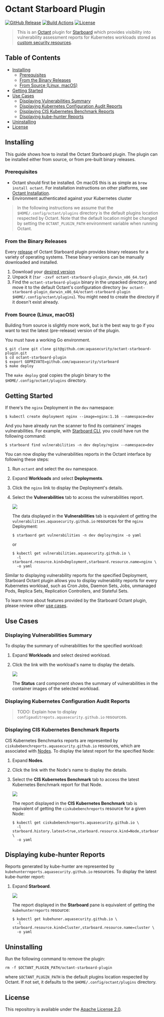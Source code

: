 # Octant Starboard Plugin

[![GitHub Release][release-img]][release]
[![Build Actions][build-action-img]][build-action]
[![License][license-img]][license]

> This is an [Octant][octant] plugin for [Starboard][starboard] which provides visibility into vulnerability assessment
> reports for Kubernetes workloads stored as [custom security resources][starboard-crds].

## Table of Contents

- [Installing](#installing)
  - [Prerequisites](#prerequisites)
  - [From the Binary Releases](#from-the-binary-releases)
  - [From Source (Linux, macOS)](#from-source-linux-macos)
- [Getting Started](#getting-started)
- [Use Cases](#use-cases)
  - [Displaying Vulnerabilities Summary](#displaying-vulnerabilities-summary)
  - [Displaying Kubernetes Configuration Audit Reports](#displaying-kubernetes-configuration-audit-reports)
  - [Displaying CIS Kubernetes Benchmark Reports](#displaying-cis-kubernetes-benchmark-reports)
  - [Displaying kube-hunter Reports](#displaying-kube-hunter-reports)
- [Uninstalling](#uninstalling)
- [License](#license)

## Installing

This guide shows how to install the Octant Starboard plugin. The plugin can be installed either from source, or from
pre-built binary releases.

### Prerequisites

- Octant should first be installed. On macOS this is as simple as `brew install octant`. For installation instructions
  on other platforms, see [Octant Installation][octant-installation].
- Environment authenticated against your Kubernetes cluster

> In the following instructions we assume that the `$HOME/.config/octant/plugins` directory is the default plugins
> location respected by Octant. Note that the default location might be changed by setting the `OCTANT_PLUGIN_PATH`
> environment variable when running Octant.

### From the Binary Releases

Every [release][release] of Octant Starboard plugin provides binary releases for a variety of operating systems. These
binary versions can be manually downloaded and installed.

1. Download your [desired version][release]
2. Unpack it (`tar -zxvf octant-starboard-plugin_darwin_x86_64.tar`)
3. Find the `octant-starboard-plugin` binary in the unpacked directory, and move it to the default Octant's
   configuration directory (`mv octant-starboard-plugin_darwin_x86_64/octant-starboard-plugin $HOME/.config/octant/plugins`).
   You might need to create the directory if it doesn't exist already.

### From Source (Linux, macOS)

Building from source is slightly more work, but is the best way to go if you want to test the latest (pre-release)
version of the plugin.

You must have a working Go environment.

```
$ git clone git clone git@github.com:aquasecurity/octant-starboard-plugin.git
$ cd octant-starboard-plugin
$ export GOPRIVATE=github.com/aquasecurity/starboard
$ make deploy
```

The `make deploy` goal copies the plugin binary to the `$HOME/.config/octant/plugins` directory.

## Getting Started

If there's the `nginx` Deployment in the `dev` namespace:

```
$ kubectl create deployment nginx --image=nginx:1.16 --namespace=dev
```

And you have already run the scanner to find its containers' images vulnerabilities. For example, with
[Starboard CLI][starboard-cli], you could have run the following command:

```
$ starboard find vulnerabilities -n dev deploy/nginx --namespace=dev
```

You can now display the vulnerabilities reports in the Octant interface by following these steps:

1. Run `octant` and select the `dev` namespace.
2. Expand **Workloads** and select **Deployments**.
3. Click the `nginx` link to display the Deployment's details.
4. Select the **Vulnerabilities** tab to access the vulnerabilities report.

   ![](./docs/images/deployment_vulnerabilities.png)

   The data displayed in the **Vulnerabilities** tab is equivalent of getting the `vulnerabilities.aquasecurity.github.io`
   resources for the `nginx` Deployment:

   ```
   $ starbaord get vulnerabilities -n dev deploy/nginx -o yaml
   ```

   or

   ```
   $ kubectl get vulnerabilities.aquasecurity.github.io \
     -l starboard.resource.kind=Deployment,starboard.resource.name=nginx \
     -o yaml
   ```

Similar to displaying vulnerability reports for the specified Deployment, Starboard Octant plugin allows you to display
vulnerability reports for every Kubernetes workload, such as Cron Jobs, Daemon Sets, Jobs, unmanaged Pods, Replica Sets,
Replication Controllers, and Stateful Sets.

To learn more about features provided by the Starboard Octant plugin, please review other [use cases](#use-cases).

## Use Cases

### Displaying Vulnerabilities Summary

To display the summary of vulnerabilities for the specified workload:

1. Expand **Workloads** and select desired workload.
2. Click the link with the workload's name to display the details.

   ![](./docs/images/deployment_vulnerabilities_summary.png)

   The **Status** card component shows the summary of vulnerabilities in the container images of the selected workload.

### Displaying Kubernetes Configuration Audit Reports

> TODO: Explain how to display `configauditrepots.aquasecurity.github.io` resources.

### Displaying CIS Kubernetes Benchmark Reports

CIS Kubernetes Benchmarks reports are represented by `ciskubebenchreports.aquasecurity.github.io` resources, which
are associated with [Nodes][k8s-node]. To display the latest report for the specified Node:

1. Expand **Nodes**.
2. Click the link with the Node's name to display the details.
3. Select the **CIS Kubernetes Benchmark** tab to access the latest Kubernetes Benchmark report for that Node.

   ![](./docs/images/ciskubebenchreports.png)

   The report displayed in the **CIS Kubernetes Benchmark** tab is equivalent of getting the `ciskubebenchreports`
   resource for a given Node:

   ```
   $ kubectl get ciskubebenchreports.aquasecurity.github.io \
     -l starboard.history.latest=true,starboard.resource.kind=Node,starboard.resource.name=minikube \
     -o yaml
   ```

## Displaying kube-hunter Reports

Reports generated by kube-hunter are represented by `kubehunterreports.aquasecurity.github.io` resources. To display
the latest kube-hunter report:

1. Expand **Starboard**.

   ![](./docs/images/kubehunterreports.png)

   The report displayed in the **Starboard** pane is equivalent of getting the `kubehunterreports` resource:
   
   ```
   $ kubectl get kubehuner.aquasecurity.github.io \
     -l starboard.resource.kind=Cluster,starboard.resource.name=cluster \
     -o yaml
   ```

## Uninstalling

Run the following command to remove the plugin:

```
rm -f $OCTANT_PLUGIN_PATH/octant-starboard-plugin
```

where `$OCTANT_PLUGIN_PATH` is the default plugins location respected by Octant. If not set, it defaults to the
`$HOME/.config/octant/plugins` directory.

## License

This repository is available under the [Apache License 2.0][license].

[release-img]: https://img.shields.io/github/release/aquasecurity/octant-starboard-plugin.svg
[release]: https://github.com/aquasecurity/octant-starboard-plugin/releases
[build-action-img]: https://github.com/aquasecurity/octant-starboard-plugin/workflows/build/badge.svg
[build-action]: https://github.com/aquasecurity/octant-starboard-plugin/actions
[license-img]: https://img.shields.io/github/license/aquasecurity/octant-starboard-plugin.svg
[license]: https://github.com/aquasecurity/octant-starboard-plugin/blob/master/LICENSE
[octant]: https://octant.dev/
[octant-installation]: https://github.com/vmware-tanzu/octant#installation
[starboard]: https://github.com/aquasecurity/starboard
[starboard-crds]: https://github.com/aquasecurity/starboard#custom-security-resources-definitions
[starboard-cli]: https://github.com/aquasecurity/starboard#starboard-cli
[k8s-pod]: https://kubernetes.io/docs/concepts/workloads/pods/pod/
[k8s-deployment]: https://kubernetes.io/docs/concepts/workloads/controllers/deployment/
[k8s-node]: https://kubernetes.io/docs/concepts/architecture/nodes/
